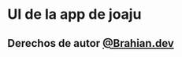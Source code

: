 <h1>UI de la app de joaju</h1>
<h2>Derechos de autor 
<a href="https://instagram.com/brahian.dev" target="_blank">@Brahian.dev</a></h2>